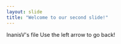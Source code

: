 ```yaml
---
layout: slide
title: "Welcome to our second slide!"
---
```

InanisV's file
Use the left arrow to go back!
